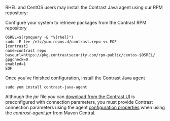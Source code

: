 <!--
title: "Download the Java Agent from our RPM Repository"
description: "Downloading the Java agent from our RPM Repository"
tags: "installation Java agent download debian ubuntu apt"
-->

RHEL and CentOS users may install the Contrast Java agent using our RPM
repository:

Configure your system to retrieve packages from the Contrast RPM repository

```console
OSREL=$(rpmquery -E "%{rhel}")
sudo -E tee /etc/yum.repos.d/contrast.repo << EOF
[contrast]
name=contrast repo
baseurl=https://pkg.contrastsecurity.com/rpm-public/centos-$OSREL/
gpgcheck=0
enabled=1
EOF
```

Once you've finished configuration, install the Contrast Java agent

```console
sudo yum install contrast-java-agent
```

Although the *jar* file you can [download from the Contrast UI](installation-javastandard.html#contrast-ui) is preconfigured with connection parameters, you must provide Contrast connection parameters using the agent [configuration properties](installation-javaconfig.html) when using the *contrast-agent.jar* from Maven Central.
